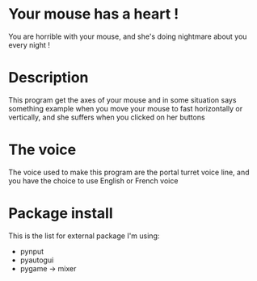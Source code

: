 # Your mouse has a heart !
You are horrible with your mouse, and she's doing nightmare about you every night !

# Description
This program get the axes of your mouse and in some situation says something example when
you move your mouse to fast horizontally or vertically, and she suffers when you clicked on her buttons

# The voice
The voice used to make this program are the portal turret voice line, and you have the choice
to use English or French voice

# Package install
This is the list for external package I'm using:
- pynput
- pyautogui
- pygame -> mixer
